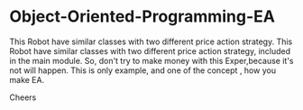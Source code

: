 # Object-Oriented-Programming-EA

This Robot have similar classes with two different price action strategy. This Robot have similar classes with two different price action strategy, included in the main module. So, don't try to make money with this Exper,because it's not will happen. This is only example, and  one of the  concept , 
how you make EA.

Cheers
